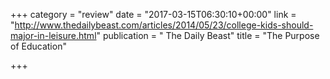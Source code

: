+++
category = "review"
date = "2017-03-15T06:30:10+00:00"
link = "http://www.thedailybeast.com/articles/2014/05/23/college-kids-should-major-in-leisure.html"
publication = " The Daily Beast"
title = "The Purpose of Education"

+++

